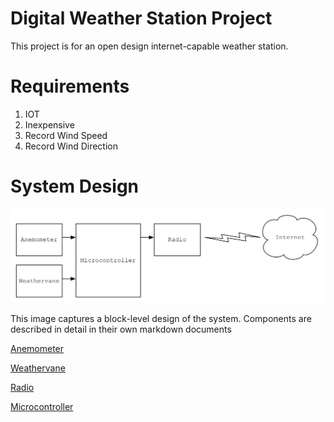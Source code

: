 Digital Weather Station Project
===============================

This project is for an open design internet-capable weather station.

Requirements
============

1. IOT
2. Inexpensive
3. Record Wind Speed
4. Record Wind Direction

System Design
=============

![System Design](images/iot-weatherstation-systemdesign.png "Logo Title Text 1")

This image captures a block-level design of the system.  Components are described in detail in their own markdown documents

[Anemometer](anemometer.md)

[Weathervane](weathervane.md)

[Radio](radio.md)

[Microcontroller](microcontroller.md)
